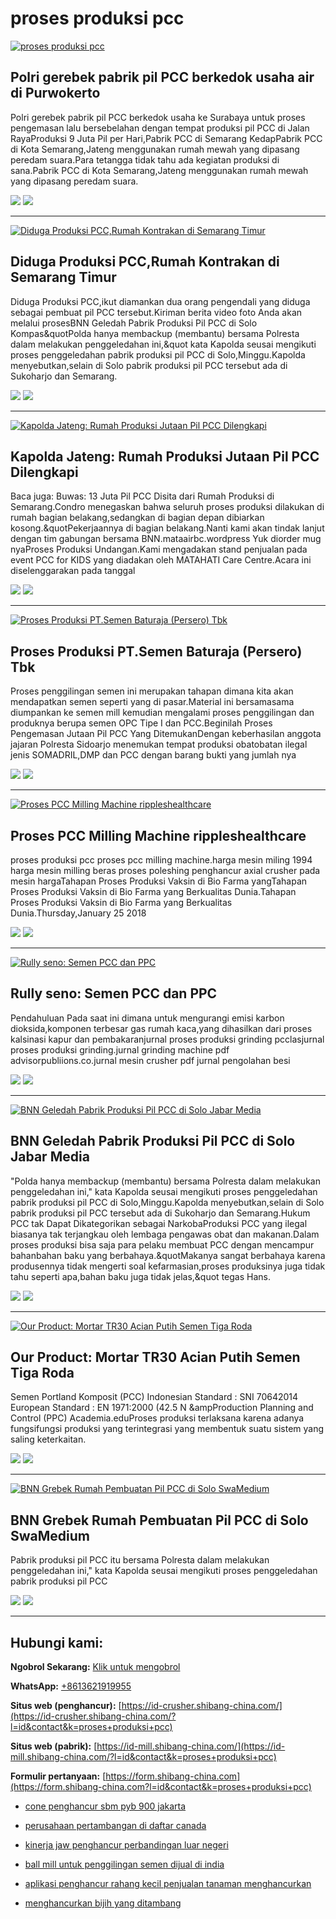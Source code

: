 # proses produksi pcc

<a href="https://swt.shibang-china.com/?l=id&img&k=proses+produksi+pcc" target="_blank">![proses produksi pcc](http://static.shibang-china.com/all-800x300/127.jpg)</a>

## Polri gerebek pabrik pil PCC berkedok usaha air di Purwokerto
Polri gerebek pabrik pil PCC berkedok usaha ke Surabaya untuk proses pengemasan lalu bersebelahan dengan tempat produksi pil PCC di Jalan RayaProduksi 9 Juta Pil per Hari,Pabrik PCC di Semarang KedapPabrik PCC di Kota Semarang,Jateng menggunakan rumah mewah yang dipasang peredam suara.Para tetangga tidak tahu ada kegiatan produksi di sana.Pabrik PCC di Kota Semarang,Jateng menggunakan rumah mewah yang dipasang peredam suara.


<a href="https://whatsapp.shibangsoft.com/WhatsApp.php" target="_blank" title="WhatsApp">![](http://static.shibang-china.com/icon/whatsapp.png)</a> <a href="https://swt.shibang-china.com/?l=id&icon&k=proses+produksi+pcc" target="_blank">![](http://static.shibang-china.com/icon/chat-id.png)</a>

---

<a href="https://swt.shibang-china.com/?l=id&img&k=proses+produksi+pcc" target="_blank">![Diduga Produksi PCC,Rumah Kontrakan di Semarang Timur](http://static.shibang-china.com/all-800x300/1389.jpg)</a>

## Diduga Produksi PCC,Rumah Kontrakan di Semarang Timur
Diduga Produksi PCC,ikut diamankan dua orang pengendali yang diduga sebagai pembuat pil PCC tersebut.Kiriman berita video foto Anda akan melalui prosesBNN Geledah Pabrik Produksi Pil PCC di Solo Kompas&quotPolda hanya membackup (membantu) bersama Polresta dalam melakukan penggeledahan ini,&quot kata Kapolda seusai mengikuti proses penggeledahan pabrik produksi pil PCC di Solo,Minggu.Kapolda menyebutkan,selain di Solo pabrik produksi pil PCC tersebut ada di Sukoharjo dan Semarang.


<a href="https://whatsapp.shibangsoft.com/WhatsApp.php" target="_blank" title="WhatsApp">![](http://static.shibang-china.com/icon/whatsapp.png)</a> <a href="https://swt.shibang-china.com/?l=id&icon&k=proses+produksi+pcc" target="_blank">![](http://static.shibang-china.com/icon/chat-id.png)</a>

---

<a href="https://swt.shibang-china.com/?l=id&img&k=proses+produksi+pcc" target="_blank">![Kapolda Jateng: Rumah Produksi Jutaan Pil PCC Dilengkapi](http://static.shibang-china.com/all-800x300/1506.jpg)</a>

## Kapolda Jateng: Rumah Produksi Jutaan Pil PCC Dilengkapi
Baca juga: Buwas: 13 Juta Pil PCC Disita dari Rumah Produksi di Semarang.Condro menegaskan bahwa seluruh proses produksi dilakukan di rumah bagian belakang,sedangkan di bagian depan dibiarkan kosong.&quotPekerjaannya di bagian belakang.Nanti kami akan tindak lanjut dengan tim gabungan bersama BNN.mataairbc.wordpress Yuk diorder mug nyaProses Produksi Undangan.Kami mengadakan stand penjualan pada event PCC for KIDS yang diadakan oleh MATAHATI Care Centre.Acara ini diselenggarakan pada tanggal


<a href="https://whatsapp.shibangsoft.com/WhatsApp.php" target="_blank" title="WhatsApp">![](http://static.shibang-china.com/icon/whatsapp.png)</a> <a href="https://swt.shibang-china.com/?l=id&icon&k=proses+produksi+pcc" target="_blank">![](http://static.shibang-china.com/icon/chat-id.png)</a>

---

<a href="https://swt.shibang-china.com/?l=id&img&k=proses+produksi+pcc" target="_blank">![Proses Produksi PT.Semen Baturaja (Persero) Tbk](http://static.shibang-china.com/all-800x300/768.jpg)</a>

## Proses Produksi PT.Semen Baturaja (Persero) Tbk
Proses penggilingan semen ini merupakan tahapan dimana kita akan mendapatkan semen seperti yang di pasar.Material ini bersamasama diumpankan ke semen mill kemudian mengalami proses penggilingan dan produknya berupa semen OPC Tipe I dan PCC.Beginilah Proses Pengemasan Jutaan Pil PCC Yang DitemukanDengan keberhasilan anggota jajaran Polresta Sidoarjo menemukan tempat produksi obatobatan ilegal jenis SOMADRIL,DMP dan PCC dengan barang bukti yang jumlah nya


<a href="https://whatsapp.shibangsoft.com/WhatsApp.php" target="_blank" title="WhatsApp">![](http://static.shibang-china.com/icon/whatsapp.png)</a> <a href="https://swt.shibang-china.com/?l=id&icon&k=proses+produksi+pcc" target="_blank">![](http://static.shibang-china.com/icon/chat-id.png)</a>

---

<a href="https://swt.shibang-china.com/?l=id&img&k=proses+produksi+pcc" target="_blank">![Proses PCC Milling Machine rippleshealthcare](http://static.shibang-china.com/all-800x300/150.jpg)</a>

## Proses PCC Milling Machine rippleshealthcare
proses produksi pcc proses pcc milling machine.harga mesin miling 1994 harga mesin milling beras proses poleshing penghancur axial crusher pada mesin hargaTahapan Proses Produksi Vaksin di Bio Farma yangTahapan Proses Produksi Vaksin di Bio Farma yang Berkualitas Dunia.Tahapan Proses Produksi Vaksin di Bio Farma yang Berkualitas Dunia.Thursday,January 25 2018


<a href="https://whatsapp.shibangsoft.com/WhatsApp.php" target="_blank" title="WhatsApp">![](http://static.shibang-china.com/icon/whatsapp.png)</a> <a href="https://swt.shibang-china.com/?l=id&icon&k=proses+produksi+pcc" target="_blank">![](http://static.shibang-china.com/icon/chat-id.png)</a>

---

<a href="https://swt.shibang-china.com/?l=id&img&k=proses+produksi+pcc" target="_blank">![Rully seno: Semen PCC dan PPC](http://static.shibang-china.com/all-800x300/946.jpg)</a>

## Rully seno: Semen PCC dan PPC
Pendahuluan Pada saat ini dimana untuk mengurangi emisi karbon dioksida,komponen terbesar gas rumah kaca,yang dihasilkan dari proses kalsinasi kapur dan pembakaranjurnal proses produksi grinding pcclasjurnal proses produksi grinding.jurnal grinding machine pdf advisorpubliions.co.jurnal mesin crusher pdf jurnal pengolahan besi


<a href="https://whatsapp.shibangsoft.com/WhatsApp.php" target="_blank" title="WhatsApp">![](http://static.shibang-china.com/icon/whatsapp.png)</a> <a href="https://swt.shibang-china.com/?l=id&icon&k=proses+produksi+pcc" target="_blank">![](http://static.shibang-china.com/icon/chat-id.png)</a>

---

<a href="https://swt.shibang-china.com/?l=id&img&k=proses+produksi+pcc" target="_blank">![BNN Geledah Pabrik Produksi Pil PCC di Solo Jabar Media](http://static.shibang-china.com/all-800x300/119.jpg)</a>

## BNN Geledah Pabrik Produksi Pil PCC di Solo Jabar Media
"Polda hanya membackup (membantu) bersama Polresta dalam melakukan penggeledahan ini," kata Kapolda seusai mengikuti proses penggeledahan pabrik produksi pil PCC di Solo,Minggu.Kapolda menyebutkan,selain di Solo pabrik produksi pil PCC tersebut ada di Sukoharjo dan Semarang.Hukum PCC tak Dapat Dikategorikan sebagai NarkobaProduksi PCC yang ilegal biasanya tak terjangkau oleh lembaga pengawas obat dan makanan.Dalam proses produksi bisa saja para pelaku membuat PCC dengan mencampur bahanbahan baku yang berbahaya.&quotMakanya sangat berbahaya karena produsennya tidak mengerti soal kefarmasian,proses produksinya juga tidak tahu seperti apa,bahan baku juga tidak jelas,&quot tegas Hans.


<a href="https://whatsapp.shibangsoft.com/WhatsApp.php" target="_blank" title="WhatsApp">![](http://static.shibang-china.com/icon/whatsapp.png)</a> <a href="https://swt.shibang-china.com/?l=id&icon&k=proses+produksi+pcc" target="_blank">![](http://static.shibang-china.com/icon/chat-id.png)</a>

---

<a href="https://swt.shibang-china.com/?l=id&img&k=proses+produksi+pcc" target="_blank">![Our Product: Mortar TR30 Acian Putih Semen Tiga Roda](http://static.shibang-china.com/all-800x300/1199.jpg)</a>

## Our Product: Mortar TR30 Acian Putih Semen Tiga Roda
Semen Portland Komposit (PCC) Indonesian Standard : SNI 70642014 European Standard : EN 1971:2000 (42.5 N &ampProduction Planning and Control (PPC) Academia.eduProses produksi terlaksana karena adanya fungsifungsi produksi yang terintegrasi yang membentuk suatu sistem yang saling keterkaitan.


<a href="https://whatsapp.shibangsoft.com/WhatsApp.php" target="_blank" title="WhatsApp">![](http://static.shibang-china.com/icon/whatsapp.png)</a> <a href="https://swt.shibang-china.com/?l=id&icon&k=proses+produksi+pcc" target="_blank">![](http://static.shibang-china.com/icon/chat-id.png)</a>

---

<a href="https://swt.shibang-china.com/?l=id&img&k=proses+produksi+pcc" target="_blank">![BNN Grebek Rumah Pembuatan Pil PCC di Solo SwaMedium](http://static.shibang-china.com/all-800x300/126.jpg)</a>

## BNN Grebek Rumah Pembuatan Pil PCC di Solo SwaMedium
Pabrik produksi pil PCC itu bersama Polresta dalam melakukan penggeledahan ini," kata Kapolda seusai mengikuti proses penggeledahan pabrik produksi pil PCC

<a href="https://whatsapp.shibangsoft.com/WhatsApp.php" target="_blank" title="WhatsApp">![](http://static.shibang-china.com/icon/whatsapp.png)</a> <a href="https://swt.shibang-china.com/?l=id&icon&k=proses+produksi+pcc" target="_blank">![](http://static.shibang-china.com/icon/chat-id.png)</a>

---
## Hubungi kami:

**Ngobrol Sekarang:** [Klik untuk mengobrol](https://swt.shibang-china.com?l=id&contact&k=proses+produksi+pcc)

**WhatsApp:**  [+8613621919955](https://whatsapp.shibangsoft.com/WhatsApp.php)

**Situs web (penghancur):** [https://id-crusher.shibang-china.com/](https://id-crusher.shibang-china.com/?l=id&contact&k=proses+produksi+pcc)

**Situs web (pabrik):** [https://id-mill.shibang-china.com/](https://id-mill.shibang-china.com/?l=id&contact&k=proses+produksi+pcc)

**Formulir pertanyaan:** [https://form.shibang-china.com](https://form.shibang-china.com?l=id&contact&k=proses+produksi+pcc)

* [cone penghancur sbm pyb 900 jakarta](../34/cone%20penghancur%20sbm%20pyb%20900%20jakarta.md)

* [perusahaan pertambangan di daftar canada](../33/perusahaan%20pertambangan%20di%20daftar%20canada.md)

* [kinerja jaw penghancur perbandingan luar negeri](../37/kinerja%20jaw%20penghancur%20perbandingan%20luar%20negeri.md)

* [ball mill untuk penggilingan semen dijual di india](../32/ball%20mill%20untuk%20penggilingan%20semen%20dijual%20di%20india.md)

* [aplikasi penghancur rahang kecil penjualan tanaman menghancurkan](../32/aplikasi%20penghancur%20rahang%20kecil%20penjualan%20tanaman%20menghancurkan.md)

* [menghancurkan bijih yang ditambang](../37/menghancurkan%20bijih%20yang%20ditambang.md)
